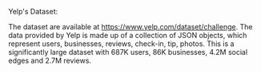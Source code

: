 Yelp's Dataset: 



The dataset are available at https://www.yelp.com/dataset/challenge. The data
provided by Yelp is made up of a collection of JSON objects, which represent
users, businesses, reviews, check-in, tip, photos. This is a significantly
large dataset with 687K users, 86K businesses, 4.2M social edges and 2.7M
reviews.



